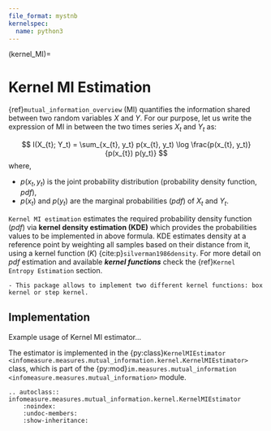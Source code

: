 ```yaml
---
file_format: mystnb
kernelspec:
  name: python3
---
```

(kernel_MI)=
# Kernel MI Estimation
{ref}`mutual_information_overview` (MI) quantifies the information shared between two random variables $X$ and $Y$. For our purpose, let us write the expression of MI in between the two times series  $X_t$ and $Y_t$ as: 

$$
I(X_{t}; Y_t) = \sum_{x_{t}, y_t} p(x_{t}, y_t) \log \frac{p(x_{t}, y_t)}{p(x_{t}) p(y_t)}
$$
where,
- $p(x_t,y_t)$ is the joint probability distribution (probability density function, _pdf_),
- $p(x_t)$ and  $p(y_t)$ are the marginal probabilities (_pdf_) of $X_t$ and $Y_t$.

``Kernel MI estimation`` estimates the required probability density function (_pdf_)  via **kernel density estimation (KDE)** which provides the probabilities values to be implemented in above formula. KDE estimates density at a reference point by weighting all samples based on their distance from it, using a kernel function $(K)$ {cite:p}`silverman1986density`. For more detail on _pdf_ estimation and available **_kernel functions_** check the {ref}`Kernel Entropy Estimation` section.

```{note}
- This package allows to implement two different kernel functions: box kernel or step kernel.
 ```

## Implementation
Example usage of Kernel MI estimator...


The estimator is implemented in the {py:class}`KernelMIEstimator <infomeasure.measures.mutual_information.kernel.KernelMIEstimator>` class,
which is part of the {py:mod}`im.measures.mutual_information <infomeasure.measures.mutual_information>` module.

```{eval-rst}
.. autoclass:: infomeasure.measures.mutual_information.kernel.KernelMIEstimator
    :noindex:
    :undoc-members:
    :show-inheritance:
```
